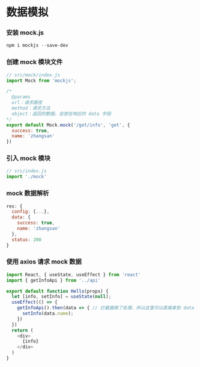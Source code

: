 # 数据模拟

### 安装 mock.js

```js
npm i mockjs --save-dev
```

### 创建 mock 模块文件

```js
// src/mock/index.js
import Mock from 'mockjs';

/*
  @params
  url：请求路径
  method：请求方法
  object：返回的数据，会放在响应的 data 字段
*/
export default Mock.mock('/get/info', 'get', {
  success: true,
  name: 'zhangsan'
})
```

### 引入 mock 模块

```js
// src/index.js
import './mock'
```

### mock 数据解析

```js
res: {
  config: {...},
  data: {
    success: true,
    name: 'zhangsan'
  },
  status: 200
}
```

### 使用 axios 请求 mock 数据

```js
import React, { useState, useEffect } from 'react'
import { getInfoApi } from '../api'

export default function Hello(props) {
  let [info, setInfo] = useState(null);
  useEffect(() => {
    getInfoApi().then(data => { // 拦截器做了处理，所以这里可以直接拿到 data
      setInfo(data.name);
    })
  })
  return (
    <div>
      {info}
    </div>
  )
}
```